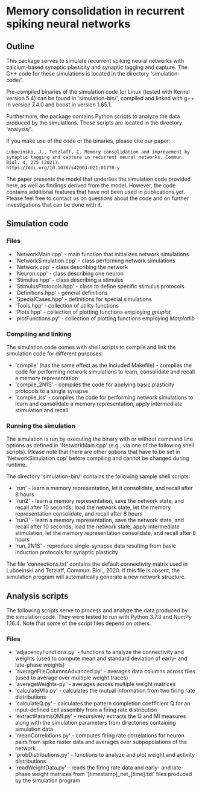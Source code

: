 # Memory consolidation in recurrent spiking neural networks


## Outline

This package serves to simulate recurrent spiking neural networks with calcium-based synaptic plasticity and synaptic tagging and capture. 
The C++ code for these simulations is located in the directory 'simulation-code/'. 

Pre-compiled binaries of the simulation code for Linux (tested with Kernel version 5.4) can be found in 'simulation-bin/', compiled and linked with g++ in version 7.4.0 and boost in version 1.65.1.

Furthermore, the package contains Python scripts to analyze the data produced by the simulations. These scripts are located in the directory 'analysis/'. 

If you make use of the code or the binaries, please cite our paper:

	Luboeinski, J., Tetzlaff, C. Memory consolidation and improvement by synaptic tagging and capture in recurrent neural networks. Commun. Biol. 4, 275 (2021). 
	https://doi.org/10.1038/s42003-021-01778-y
	
The paper presents the model that underlies the simulation code provided here, as well as findings derived from the model.
However, the code contains additional features that have not been used in publications yet. Please feel free
to contact us on questions about the code and on further investigations that can be done with it.


## Simulation code

### Files

* 'NetworkMain.cpp' - main function that initializes network simulations
* 'NetworkSimulation.cpp' - class performing network simulations
* 'Network.cpp' - class describing the network
* 'Neuron.cpp' - class describing one neuron
* 'Stimulus.hpp' - class describing a stimulus
* 'StimulusProtocols.hpp' - class to define specific stimulus protocols
* 'Definitions.hpp' - general definitions
* 'SpecialCases.hpp' - definitions for special simulations
* 'Tools.hpp' - collection of utility functions
* 'Plots.hpp' - collection of plotting functions employing *gnuplot*
* 'plotFunctions.py' - collection of plotting functions employing *Matplotlib*

### Compiling and linking

The simulation code comes with shell scripts to compile and link the simulation code for different purposes:
* 'compile' (has the same effect as the included Makefile) - compiles the code for performing network simulations to learn, consolidate and recall a memory representation
* 'compile_2N1S' - compiles the code for applying basic plasticity protocols to a single synapse
* 'compile_irs' - compiles the code for performing network simulations to learn and consolidate a memory representation, apply intermediate stimulation and recall

### Running the simulation

The simulation is run by executing the binary with or without command line options as defined in 'NetworkMain.cpp' (e.g., via one of the following shell scripts).
Please note that there are other options that have to be set in 'NetworkSimulation.cpp' before compiling and cannot be changed during
runtime.

The directory 'simulation-bin/' contains the following sample shell scripts:
* 'run' - learn a memory representation, let it consolidate, and recall after 8 hours
* 'run2' - learn a memory representation, save the network state, and recall after 10 seconds; load the network state, let the memory representation consolidate, and recall after 8 hours
* 'run3' - learn a memory representation, save the network state, and recall after 10 seconds; load the network state, apply intermediate stimulation, let the memory representation consolidate, and recall after 8 hours
* 'run_2N1S' - reproduce single-synapse data resulting from basic induction protocols for synaptic plasticity

The file 'connections.txt' contains the default connectivity matrix used in Luboeinski and Tetzlaff, Commun. Biol., 2020. If this file is absent, the simulation program will automatically generate a new network structure.


## Analysis scripts

The following scripts serve to process and analyze the data produced by the simulation code. They were tested to run with Python 3.7.3 and NumPy 1.16.4. Note that some of the script files depend on others.

### Files

* 'adjacencyFunctions.py' - functions to analyze the connectivity and weights (used to compute mean and standard deviation of early- and late-phase weights)
* 'averageFileColumnsAdvanced.py' - averages data columns across files (used to average over multiple weight traces)
* 'averageWeights-py' - averages across multiple weight matrices
* 'calculateMIa.py' - calculates the mutual information from two firing rate distributions
* 'calculateQ.py' - calculates the pattern completion coefficient Q for an input-defined cell assembly from a firing rate distribution
* 'extractParamsQMI.py' - recursively extracts the Q and MI measures along with the simulation parameters from directories containing simulation data
* 'meanCorrelations.py' - computes firing rate correlations for neuron pairs from spike raster data and averages over subpopulations of the network
* 'probDistributions.py' - functions to analyze and plot weight and activity distributions
* 'readWeightData.py' - reads the firing rate data and early- and late-phase weight matrices from '[timestamp]\_net\_[time].txt' files produced by the simulation program

